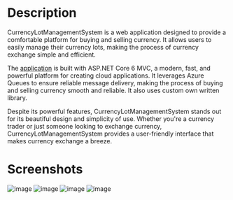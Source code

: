 # Description

CurrencyLotManagementSystem is a web application designed to provide a comfortable platform for buying and selling currency. It allows users to easily manage their currency lots, making the process of currency exchange simple and efficient.

The [application](https://github.com/BnnQ/CurrencyLotManagementSystem) is built with ASP.NET Core 6 MVC, a modern, fast, and powerful platform for creating cloud applications. It leverages Azure Queues to ensure reliable message delivery, making the process of buying and selling currency smooth and reliable. It also uses custom own written library.

Despite its powerful features, CurrencyLotManagementSystem stands out for its beautiful design and simplicity of use. Whether you're a currency trader or just someone looking to exchange currency, CurrencyLotManagementSystem provides a user-friendly interface that makes currency exchange a breeze.


# Screenshots

![image](https://github.com/BnnQ/CurrencyLotManagementSystem/assets/115489239/cf370c23-ff88-4da7-b6d1-b73f0b4094f3)
![image](https://github.com/BnnQ/CurrencyLotManagementSystem/assets/115489239/6b0b221d-34e1-45de-bb57-fde48360324d)
![image](https://github.com/BnnQ/CurrencyLotManagementSystem/assets/115489239/cd79811a-2726-48a8-909c-ae0d06fc3efe)
![image](https://github.com/BnnQ/CurrencyLotManagementSystem/assets/115489239/3dd636b8-d4bf-4932-851d-8854d70f772e)
